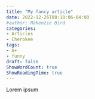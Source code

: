 ```yaml
---
title: "My fancy article"
date: 2022-12-26T08:10:06-04:00
#author: Makenzie Bird
categories:
- Articles
- Cherokee
tags:
- A+
- funny
draft: false
ShowWordCount: true
ShowReadingTime: true
---
```


Lorem ipsum